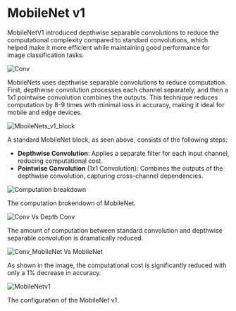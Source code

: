 # MobileNet v1

MobileNetV1 introduced depthwise separable convolutions to reduce the computational complexity compared to standard convolutions, which helped make it more efficient while maintaining good performance for image classification tasks.

![Conv](https://github.com/user-attachments/assets/33c2a4b8-944d-4766-b13a-747d28359c7e)

MobileNets uses depthwise separable convolutions to reduce computation. First, depthwise convolution processes each channel separately, and then a 1x1 pointwise convolution combines the outputs. This technique reduces computation by 8-9 times with minimal loss in accuracy, making it ideal for mobile and edge devices.

![MboileNets_v1_block](https://github.com/user-attachments/assets/1165a5bb-e1b1-450f-8de1-b1bbffdfddbf)

A standard MobileNet block, as seen above, consists of the following steps:
- **Depthwise Convolution**: Applies a separate filter for each input channel, reducing computational cost.
- **Pointwise Convolution** (1x1 Convolution): Combines the outputs of the depthwise convolution, capturing cross-channel dependencies.

![Computation breakdown](https://github.com/user-attachments/assets/cbacc05c-d6bc-4222-9abf-6ee3bd4e062f)

The computation brokendown of MobileNet.

![Conv Vs Depth Conv](https://github.com/user-attachments/assets/47de7779-2be3-4693-8e52-627dec4ba9f7)

The amount of computation between standard convolution and depthwise separable convolution is dramatically reduced.

![Conv_MobileNet Vs MobileNet](https://github.com/user-attachments/assets/ff43d7a1-b8b6-4fb4-8088-525928028d59)

As shown in the image, the computational cost is significantly reduced with only a 1% decrease in accuracy.

![MobileNetv1](https://github.com/user-attachments/assets/a53a5ba4-3351-48fc-abc6-c3313dd29697)

The configuration of the MobileNet v1.
